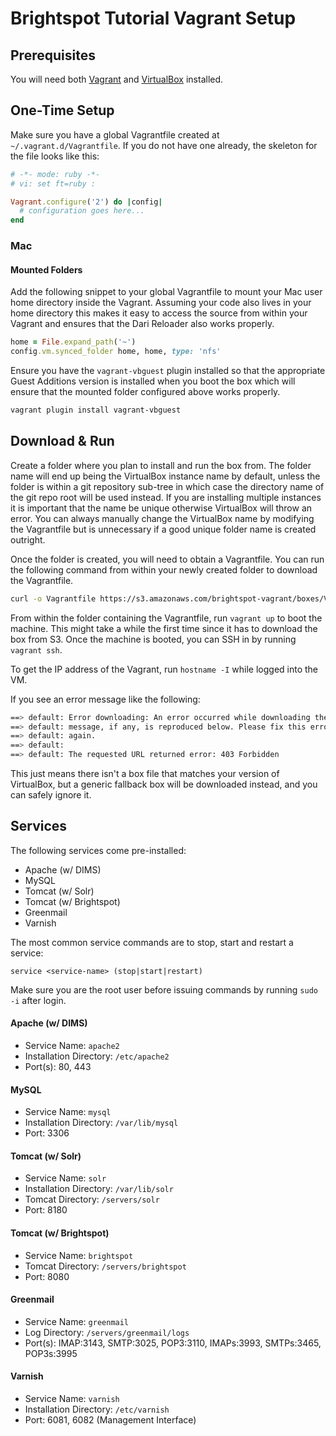 # Brightspot Tutorial Vagrant Setup

## Prerequisites

You will need both [Vagrant](https://www.vagrantup.com/) and
[VirtualBox](https://www.virtualbox.org/) installed.

## One-Time Setup

Make sure you have a global Vagrantfile created at `~/.vagrant.d/Vagrantfile`.
If you do not have one already, the skeleton for the file looks like this:

```ruby
# -*- mode: ruby -*-
# vi: set ft=ruby :

Vagrant.configure('2') do |config|
  # configuration goes here...
end
```

### Mac

#### Mounted Folders

Add the following snippet to your global Vagrantfile to mount your Mac user home
directory inside the Vagrant. Assuming your code also lives in your home
directory this makes it easy to access the source from within your Vagrant and
ensures that the Dari Reloader also works properly.

```ruby
home = File.expand_path('~')
config.vm.synced_folder home, home, type: 'nfs'
```

Ensure you have the `vagrant-vbguest` plugin installed so that the appropriate
Guest Additions version is installed when you boot the box which will ensure
that the mounted folder configured above works properly.

```bash
vagrant plugin install vagrant-vbguest
```

## Download & Run

Create a folder where you plan to install and run the box from. The folder name
will end up being the VirtualBox instance name by default, unless the folder
is within a git repository sub-tree in which case the directory name of the
git repo root will be used instead. If you are installing multiple instances
it is important that the name be unique otherwise VirtualBox will throw an
error. You can always manually change the VirtualBox name by modifying the
Vagrantfile but is unnecessary if a good unique folder name is created outright.

Once the folder is created, you will need to obtain a Vagrantfile. You can run
the following command from within your newly created folder to download the
Vagrantfile.

```bash
curl -o Vagrantfile https://s3.amazonaws.com/brightspot-vagrant/boxes/Vagrantfile
```

From within the folder containing the Vagrantfile, run `vagrant up` to boot the
machine. This might take a while the first time since it has to download the
box from S3. Once the machine is booted, you can SSH in by running `vagrant ssh`.

To get the IP address of the Vagrant, run `hostname -I` while logged into the VM.

If you see an error message like the following:

```bash
==> default: Error downloading: An error occurred while downloading the remote file. The error
==> default: message, if any, is reproduced below. Please fix this error and try
==> default: again.
==> default: 
==> default: The requested URL returned error: 403 Forbidden
```

This just means there isn't a box file that matches your version of VirtualBox,
but a generic fallback box will be downloaded instead, and you can safely ignore
it.

## Services

The following services come pre-installed:

* Apache (w/ DIMS)
* MySQL
* Tomcat (w/ Solr)
* Tomcat (w/ Brightspot)
* Greenmail
* Varnish

The most common service commands are to stop, start and restart a service:

```
service <service-name> (stop|start|restart)
```

Make sure you are the root user before issuing commands by running `sudo -i`
after login.

#### Apache (w/ DIMS)

* Service Name: `apache2`
* Installation Directory: `/etc/apache2`
* Port(s): 80, 443

#### MySQL

* Service Name: `mysql`
* Installation Directory: `/var/lib/mysql`
* Port: 3306

#### Tomcat (w/ Solr)

* Service Name: `solr`
* Installation Directory: `/var/lib/solr`
* Tomcat Directory: `/servers/solr`
* Port: 8180

#### Tomcat (w/ Brightspot)

* Service Name: `brightspot`
* Tomcat Directory: `/servers/brightspot`
* Port: 8080

#### Greenmail

* Service Name: `greenmail`
* Log Directory: `/servers/greenmail/logs`
* Port(s): IMAP:3143, SMTP:3025, POP3:3110, IMAPs:3993, SMTPs:3465, POP3s:3995

#### Varnish

* Service Name: `varnish`
* Installation Directory: `/etc/varnish`
* Port: 6081, 6082 (Management Interface)

